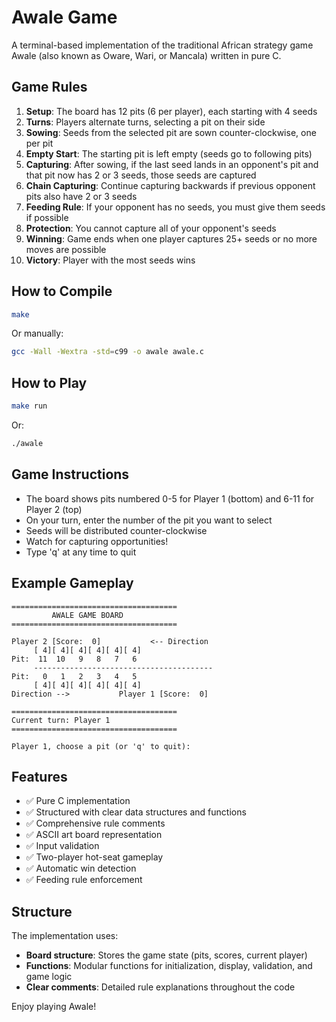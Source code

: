 # Awale Game

A terminal-based implementation of the traditional African strategy game Awale (also known as Oware, Wari, or Mancala) written in pure C.

## Game Rules

1. **Setup**: The board has 12 pits (6 per player), each starting with 4 seeds
2. **Turns**: Players alternate turns, selecting a pit on their side
3. **Sowing**: Seeds from the selected pit are sown counter-clockwise, one per pit
4. **Empty Start**: The starting pit is left empty (seeds go to following pits)
5. **Capturing**: After sowing, if the last seed lands in an opponent's pit and that pit now has 2 or 3 seeds, those seeds are captured
6. **Chain Capturing**: Continue capturing backwards if previous opponent pits also have 2 or 3 seeds
7. **Feeding Rule**: If your opponent has no seeds, you must give them seeds if possible
8. **Protection**: You cannot capture all of your opponent's seeds
9. **Winning**: Game ends when one player captures 25+ seeds or no more moves are possible
10. **Victory**: Player with the most seeds wins

## How to Compile

```bash
make
```

Or manually:
```bash
gcc -Wall -Wextra -std=c99 -o awale awale.c
```

## How to Play

```bash
make run
```

Or:
```bash
./awale
```

## Game Instructions

- The board shows pits numbered 0-5 for Player 1 (bottom) and 6-11 for Player 2 (top)
- On your turn, enter the number of the pit you want to select
- Seeds will be distributed counter-clockwise
- Watch for capturing opportunities!
- Type 'q' at any time to quit

## Example Gameplay

```
=====================================
         AWALE GAME BOARD
=====================================

Player 2 [Score:  0]           <-- Direction
     [ 4][ 4][ 4][ 4][ 4][ 4]
Pit:  11  10   9   8   7   6 
     ----------------------------------------
Pit:   0   1   2   3   4   5 
     [ 4][ 4][ 4][ 4][ 4][ 4]
Direction -->           Player 1 [Score:  0]

=====================================
Current turn: Player 1
=====================================

Player 1, choose a pit (or 'q' to quit): 
```

## Features

- ✅ Pure C implementation
- ✅ Structured with clear data structures and functions
- ✅ Comprehensive rule comments
- ✅ ASCII art board representation
- ✅ Input validation
- ✅ Two-player hot-seat gameplay
- ✅ Automatic win detection
- ✅ Feeding rule enforcement

## Structure

The implementation uses:
- **Board structure**: Stores the game state (pits, scores, current player)
- **Functions**: Modular functions for initialization, display, validation, and game logic
- **Clear comments**: Detailed rule explanations throughout the code

Enjoy playing Awale!